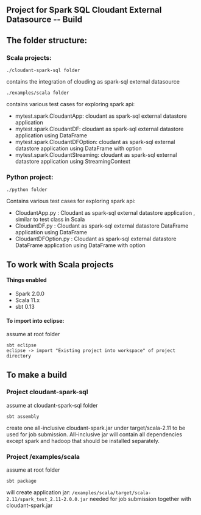 ## Project for Spark SQL Cloudant External Datasource -- Build

## The folder structure:

### Scala projects:

	./cloudant-spark-sql folder

contains the integration of clouding as spark-sql external datasource
   				

	./examples/scala folder
		
contains various test cases for exploring spark api:

* mytest.spark.CloudantApp: cloudant as spark-sql external datastore application
* mytest.spark.CloudantDF: cloudant as spark-sql external datastore application using DataFrame
* mytest.spark.CloudantDFOption: cloudant as spark-sql external datastore application using DataFrame with option
* mytest.spark.CloudantStreaming: cloudant as spark-sql external datastore application using StreamingContext


### Python project:

	./python folder
		
Contains various test cases for exploring spark api:

* CloudantApp.py : Cloudant as spark-sql external datastore application , similar to test class in Scala
* CloudantDF.py : Cloudant as spark-sql external datastore DataFrame application using DataFrame
* CloudantDFOption.py : Cloudant as spark-sql external datastore DataFrame application using DataFrame with option
		

## To work with Scala projects

#### Things enabled

* Spark 2.0.0
* Scala 11.x
* sbt 0.13


#### To import into eclipse:

assume at root folder

	sbt eclipse 
	eclipse -> import "Existing project into workspace" of project directory



## To make a build 

### Project cloudant-spark-sql

assume at cloudant-spark-sql folder
	
	sbt assembly

create one all-inclusive cloudant-spark.jar under target/scala-2.11 to be used for job submission. All-inclusive jar will contain all dependencies except spark and hadoop that should be installed separately.
	
	
### Project /examples/scala
	
assume at root folder
		
	sbt package
			
will create application jar: `/examples/scala/target/scala-2.11/spark_test_2.11-2.0.0.jar` needed for job submission together with cloudant-spark.jar 
			

